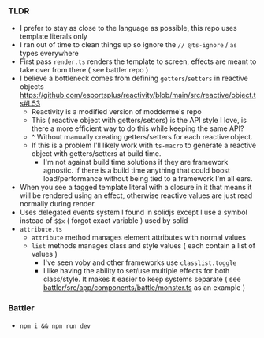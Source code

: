 ### TLDR

- I prefer to stay as close to the language as possible, this repo uses template literals only
- I ran out of time to clean things up so ignore the `// @ts-ignore` / `as` types everywhere
- First pass `render.ts` renders the template to screen, effects are meant to take over from there ( see battler repo )
- I believe a bottleneck comes from defining `getters`/`setters` in reactive objects https://github.com/esportsplus/reactivity/blob/main/src/reactive/object.ts#L53
  - Reactivity is a modified version of modderme's repo
  - This ( reactive object with getters/setters) is the API style I love, is there a more efficient way to do this while keeping the same API?
  - ^ Without manually creating getters/setters for each reactive object.
  - If this is a problem I'll likely work with `ts-macro` to generate a reactive object with getters/setters at build time.
    - I'm not against build time solutions if they are framework agnostic. If there is a build time anything that could boost load/performance without being tied to a framework I'm all ears.
- When you see a tagged template literal with a closure in it that means it will be rendered using an effect, otherwise reactive values are just read normally during render.
- Uses delegated events system I found in solidjs except I use a symbol instead of `$$x` ( forgot exact variable ) used by solid
- `attribute.ts`
  - `attribute` method manages element attributes with normal values
  - `list` methods manages class and style values ( each contain a list of values )
    - I've seen voby and other frameworks use `classlist.toggle`
    - I like having the ability to set/use multiple effects for both class/style. It makes it easier to keep systems separate ( see [battler/src/app/components/battle/monster.ts](https://github.com/ICJR/battler/blob/main/src/app/components/battle/monster.ts#L60) as an example )

### Battler

- `npm i && npm run dev`
